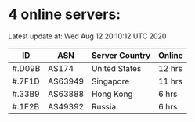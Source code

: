 # 4 online servers:

Latest update at: Wed Aug 12 20:10:12 UTC 2020

| ID | ASN | Server Country | Online |
| -- | --- | -------------- | ------ |
| #.D09B | AS174 | United States | 12 hrs |
| #.7F1D | AS63949 | Singapore | 11 hrs |
| #.33B9 | AS63888 | Hong Kong | 6 hrs |
| #.1F2B | AS49392 | Russia | 6 hrs |

